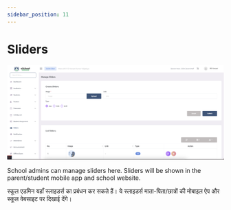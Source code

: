 ```yaml
---
sidebar_position: 11
---
```


# Sliders

![e-School SaaS](../static/images/schooladmin/sliders.png)

School admins can manage sliders here. Sliders will be shown in the parent/student mobile app and school website. 

स्कूल एडमिन यहाँ स्लाइडर्स का प्रबंधन कर सकते हैं। ये स्लाइडर्स माता-पिता/छात्रों की मोबाइल ऐप और स्कूल वेबसाइट पर दिखाई देंगे।
